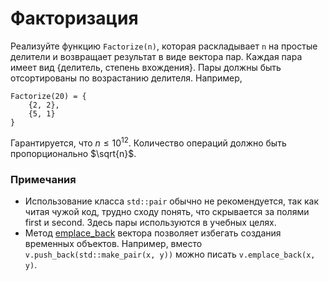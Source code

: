 # Факторизация

Реализуйте функцию `Factorize(n)`, которая раскладывает `n` на простые делители и возвращает результат в виде вектора пар.
Каждая пара имеет вид {делитель, степень вхождения}. Пары должны быть отсортированы по возрастанию делителя. Например,
```
Factorize(20) = {
    {2, 2},
    {5, 1}
}
```

Гарантируется, что $`n \le 10^{12}`$. Количество операций должно быть пропорционально $`\sqrt{n}`$.

### Примечания
* Использование класса `std::pair` обычно не рекомендуется, так как читая чужой код, трудно сходу понять, что скрывается за
полями first и second. Здесь пары используются в учебных целях.
* Метод [emplace_back](http://en.cppreference.com/w/cpp/container/vector/emplace_back) вектора позволяет избегать создания
временных объектов. Например, вместо `v.push_back(std::make_pair(x, y))` можно писать `v.emplace_back(x, y)`.
